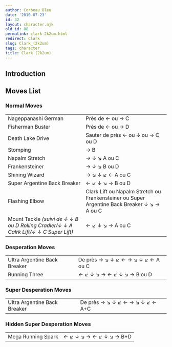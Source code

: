 ```yaml
---
author: Corbeau Bleu
date: '2010-07-23'
id: 32
layout: character.njk
old_id: 88
permalink: clark-2k2um.html
redirect: Clark
slug: Clark_(2k2um)
tags: character
title: Clark (2k2um)
---
```


## Introduction

## Moves List

### Normal Moves

|                                                                                        |                                                                                             |
|----------------------------------------------------------------------------------------|---------------------------------------------------------------------------------------------|
| Nageppanashi German                                                                    | Près de ← ou → C                                                                            |
| Fisherman Buster                                                                       | Près de ← ou → D                                                                            |
| Death Lake Drive                                                                       | Sauter de près ← ou ↓ ou → C ou D                                                           |
| Stomping                                                                               | → B                                                                                         |
| Napalm Stretch                                                                         | → ↓ ↘ A ou C                                                                                |
| Frankensteiner                                                                         | → ↓ ↘ B ou D                                                                                |
| Shining Wizard                                                                         | → ↘ ↓ ↙ ← A ou C                                                                            |
| Super Argentine Back Breaker                                                           | ← ↙ ↓ ↘ → B ou D                                                                            |
| Flashing Elbow                                                                         | Clark Lift ou Napalm Stretch ou Frankensteiner ou Super Argentine Back Breaker ↓ ↘ → A ou C |
| Mount Tackle *(suivi de ↓ ↓ B ou D Rolling Cradler/↓ ↓ A Calrk Lift/↓ ↓ C Super Lift)* | ← ↙ ↓ ↘ → A ou C                                                                            |

### Desperation Moves

|                              |                                    |
|------------------------------|------------------------------------|
| Ultra Argentine Back Breaker | De près → ↘ ↓ ↙ ← → ↘ ↓ ↙ ← A ou C |
| Running Three                | ← ↙ ↓ ↘ → ← ↙ ↓ ↘ → B ou D         |

### Super Desperation Moves

|                              |                                 |
|------------------------------|---------------------------------|
| Ultra Argentine Back Breaker | De près → ↘ ↓ ↙ ← → ↘ ↓ ↙ ← A+C |

### Hidden Super Desperation Moves

|                    |                         |
|--------------------|-------------------------|
| Mega Running Spark | ← ↙ ↓ ↘ → ← ↙ ↓ ↘ → B+D |